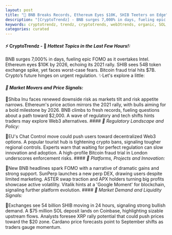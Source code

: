 ```yaml
---
layout: post
title: "🌇 BNB Breaks Records, Ethereum Eyes $10K, SHIB Teeters on Edge"
description: "[CryptoTrendz] - BNB surges 7,000% in days, fueling epic FOMO as it overtakes Intel. Ethereum eyes $10K by 2026, echoing its 2021 rally. SHIB sees 54B token exchange spike, yet faces worst-case fears. Bitcoin fraud trial hits $7B. Crypto’s future hinges on urgent regulation."
keywords: cryptotrendz, trendz, cryptotrends, web3trends, organic, SOL, XRP, Crypto, Binance, Bitcoin
categories: curated
---
```


#### ⚡ CryptoTrendz - 📌 *Hottest Topics in the Last Few Hours!:*

BNB surges 7,000% in days, fueling epic FOMO as it overtakes Intel. Ethereum eyes $10K by 2026, echoing its 2021 rally. SHIB sees 54B token exchange spike, yet faces worst-case fears. Bitcoin fraud trial hits $7B. Crypto’s future hinges on urgent regulation. ✨Let's explore a little:


#### *🔖 Market Movers and Price Signals:*  

🔹Shiba Inu faces renewed downside risk as markets tilt and risk appetite narrows. Ethereum's price action mirrors the 2021 rally, with bulls aiming for a bold milestone by 2026. BNB climbs to fresh records, fueling questions about a path toward $2,000. A wave of regulatory and tech shifts hints traders may explore Web3 alternatives. #### *🔖 Regulatory Landscape and Policy:*  

🔹EU's Chat Control move could push users toward decentralized Web3 options. A popular tourist hub is tightening crypto bans, signaling tougher regional controls. Experts warn that waiting for perfect regulation can slow innovation and adoption. A high-profile Bitcoin fraud trial in London underscores enforcement risks. #### *🔖 Platforms, Projects and Innovation:*  

🔹New BNB headlines spark FOMO with a narrative of dramatic gains and strong support. SunPerp launches a new perp DEX, drawing users despite limited marketing. ASTER swap traction and APX holders turning big profits showcase active volatility. Vitalik hints at a 'Google Moment' for blockchain, signaling further platform evolution. #### *🔖 Market Demand and Liquidity Signals:*  

🔹Exchanges see 54 billion SHIB moving in 24 hours, signaling strong bullish demand. A $75 million SOL deposit lands on Coinbase, highlighting sizable upstream flows. Analysts foresee XRP rally potential that could push prices toward the $20 zone. Cardano price forecasts point to September shifts as traders gauge momentum.